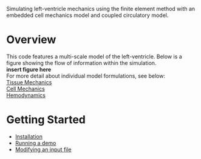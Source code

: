 Simulating left-ventricle mechanics using the finite element method with an embedded cell mechanics model and coupled circulatory model.



# Overview  
This code features a multi-scale model of the left-ventricle. Below is a figure showing the flow of information within the simulation.  
**insert figure here**  
For more detail about individual model formulations, see below:  
  [Tissue Mechanics](/pages/overview_of_models/tissue_mechanics.md)  
  [Cell Mechanics](/pages/overview_of_models/cell_mechanics.md)  
  [Hemodynamics](/pages/overview_of_models/hemodynamics.md)  

# Getting Started  
  * [Installation](/pages/installation.md)
  * [Running a demo](/pages/running_demo.md)
  * [Modifying an input file](/pages/fenics_input_readme.md)
